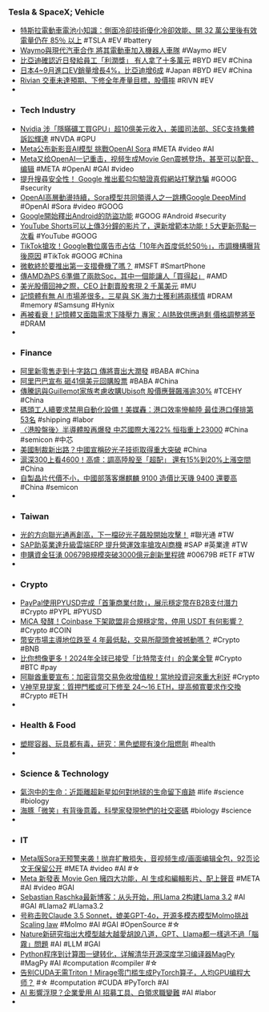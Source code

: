 ### Tesla & SpaceX; Vehicle
- [特斯拉電動車電池小知識：側面冷卻技術優化冷卻效能、開 32 萬公里後有效電量仍在 85％ 以上](https://www.ddcar.com.tw/blogs/articles/detail/39159/特斯拉電動車電池小知識：側面冷卻技術優化冷卻效能、開-32-萬公里後有效電量仍在-85％-以上) #TSLA #EV #battery
- [Waymo與現代汽車合作 將其電動車加入機器人車隊](https://news.cnyes.com/news/id/5732396) #Waymo #EV
- [比亞迪確認近日發給員工「利潤獎」 有人拿了十多萬元](https://news.cnyes.com/news/id/5732344) #BYD #EV #China
- [日本4~9月進口EV銷量增長4%，比亞迪增6成](https://zh.cn.nikkei.com/china/ccompany/56865-2024-10-07-08-53-36.html) #Japan #BYD #EV #China
- [Rivian 交車未達預期、下修全年產量目標，股價摔](https://finance.technews.tw/2024/10/07/rivian-shares-fall-after-ev-maker-slashes-production-forecast/) #RIVN #EV
-
- ### Tech Industry
- [Nvidia 涉「隱瞞礦工買GPU」超10億美元收入，美國司法部、SEC支持集體訴訟輝達](https://www.blocktempo.com/nvidia-hiding-sales-figures-investor-class-action-lawsuit/) #NVDA #GPU
- [Meta公布新影音AI模型 挑戰OpenAI Sora](https://news.cnyes.com/news/id/5732668) #META #video #AI
- [Meta又给OpenAI一记重击，视频生成Movie Gen震撼登场，甚至可以配音、编辑](https://www.jiqizhixin.com/articles/2024-10-05-6) #META #OpenAI #GAI #video
- [提升搜尋安全性！ Google 推出藍勾勾驗證真假網站打擊詐騙](https://www.techbang.com/posts/118732-google-launched-a-blue-hoo) #GOOG #security
- [OpenAI高層動盪持續，Sora模型共同領導人之一跳槽Google DeepMind](https://www.ithome.com.tw/news/165350) #OpenAI #Sora #video #GOOG
- [Google開始釋出Android的防盜功能](https://www.ithome.com.tw/news/165357) #GOOG #Android #security
- [YouTube Shorts可以上傳3分鐘的影片了，還新增範本功能！5大更新亮點一次看](https://www.bnext.com.tw/article/80755/youtube-shorts-3-minutes) #YouTube #GOOG
- [TikTok搶攻！Google數位廣告市占估「10年內首度低於50％」，市調機構曝背後原因](https://www.bnext.com.tw/article/80768/google-ads-competitors-tiktok-perplexity) #TikTok #GOOG #China
- [微軟終於要推出第一支摺疊機了嗎？](https://technews.tw/2024/10/05/microsoft-foldable-phone/) #MSFT #SmartPhone
- [傳AMD為PS 6準備了兩款Soc，其中一個能讓人「買得起」](https://www.techbang.com/posts/118400-it-is-rumored-that-the-ps6-has-two-models-and-one-of-them-can) #AMD
- [美光股價回神之際，CEO 計劃賣股套現 2 千萬美元](https://finance.technews.tw/2024/10/07/micron-technology-ceo-sanjay-mehrotra-to-sell-up-to-20-million-of-stock/) #MU
- [記憶體有無 AI 市場差很多，三星與 SK 海力士獲利將兩樣情](https://finance.technews.tw/2024/10/07/samsung-and-sk-hynix-profit-in-two-ways/) #DRAM #memory #Samsung #Hynix
- [再被看衰！記憶體又面臨需求下降壓力 專家：AI熱致供應過剩 價格調整將至](https://news.cnyes.com/news/id/5733836) #DRAM
-
- ### Finance
- [阿里新零售走到十字路口 傳將賣出大潤發](https://news.cnyes.com/news/id/5732774) #BABA #China
- [阿里巴巴宣布 砸41億美元回購股票](https://news.cnyes.com/news/id/5730293) #BABA #China
- [傳騰訊與Guillemot家族考慮收購Ubisoft 股價應聲飆漲逾30%](https://news.cnyes.com/news/id/5732588) #TCEHY #China
- [碼頭工人續要求禁用自動化設備！美媒轟：港口效率慘輸陸 最佳港口僅排第53名](https://news.cnyes.com/news/id/5733549) #shipping #labor
- [〈港股盤後〉半導體股再爆發 中芯國際大漲22% 恒指重上23000](https://news.cnyes.com/news/id/5733574) #China #semicon #中芯
- [美國制裁新出路？中國宣稱矽光子技術取得重大突破](https://technews.tw/2024/10/07/china-breakthrough-in-silicon-photonics-chip/) #China
- [滬深300上看4600！高盛：調高陸股至「超配」 還有15%到20%上漲空間](https://news.cnyes.com/news/id/5732866) #China
- [自製晶片代價不小，中國部落客爆麒麟 9100 造價比天璣 9400 還要高](https://m.eprice.com.tw/mobile/talk/4546/5812806/1) #China #semicon
-
- ### Taiwan
- [光的方向聯光通再創高，下一檔矽光子飆股開始攻擊！](https://news.cnyes.com/news/id/5731976) #聯光通 #TW
- [SAP助英業達升級雲端ERP 提升營運效率搶攻AI商機](https://news.cnyes.com/news/id/5733863) #SAP #英業達 #TW
- [申購資金狂湧 00679B規模突破3000億元創新里程碑](https://news.cnyes.com/news/id/5733363) #00679B #ETF #TW
-
- ### Crypto
- [PayPal使用PYUSD完成「首筆商業付款」，展示穩定幣在B2B支付潛力](https://www.blocktempo.com/paypal-completes-first-commercial-payment-using-pyusd/) #Crypto #PYPL #PYUSD
- [MiCA 發酵！Coinbase 下架歐盟非合規穩定幣，停用 USDT 有何影響？](https://abmedia.io/coinbase-delist-unauthorized-stablecoins) #Crypto #COIN
- [幣安市場主導地位跌至 4 年最低點，交易所龍頭會被撼動嗎？](https://www.blocktempo.com/binances-market-dominance-falls-to-a-4-year-low/) #Crypto #BNB
- [比你想像更多！2024年全球已接受「比特幣支付」的企業全覽](https://www.blocktempo.com/which-companies-accept-and-store-cypto/) #Crypto #BTC #pay
- [阿聯酋重要宣布：加密貨幣交易免收增值稅！當地投資迎來重大利好](https://www.blocktempo.com/uae-cryptocurrency-transactions-exempt-from-vat/) #Crypto
- [V神罕見提案：質押門檻或可下修至 24～16 ETH，提高頻寬要求作交換](https://www.blocktempo.com/buterin-lower-the-pledge-threshold-to-a-minimum-of-1-eth/) #Crypto #ETH
-
- ### Health & Food
- [塑膠容器、玩具都有毒，研究：黑色塑膠有溴化阻燃劑](https://technews.tw/2024/10/07/chemicals-in-black-plastic/) #health
-
- ### Science & Technology
- [氣泡中的生命：近距離超新星如何對地球的生命留下痕跡](https://technews.tw/2024/10/04/supernova-explosions-have-profound-impact-on-life-on-earth/) #life #science #biology
- [海豚「微笑」有背後意義，科學家發現牠們的社交密碼](https://technews.tw/2024/10/07/that-dolphins-smile/) #biology #science
-
- ### IT
- [Meta版Sora无预警来袭！抛弃扩散损失，音视频生成/画面编辑全包，92页论文无保留公开](https://mp.weixin.qq.com/s/rs7JQigqHO9yT_0wbF6cTg) #META #video #AI #☆
- [Meta 新發表 Movie Gen 擁四大功能，AI 生成和編輯影片、配上聲音](https://technews.tw/2024/10/06/meta-announces-movie-gen/) #META #AI #video #GAI
- [Sebastian Raschka最新博客：从头开始，用Llama 2构建Llama 3.2](https://www.jiqizhixin.com/articles/2024-10-06-3) #AI #GAI #Llama2 #Llama3.2
- [号称击败Claude 3.5 Sonnet，媲美GPT-4o，开源多模态模型Molmo挑战Scaling law](https://www.jiqizhixin.com/articles/2024-10-05-5) #Molmo #AI #GAI #OpenSource #☆
- [Nature新研究指出大模型越大越愛胡說八道，GPT、Llama都一樣逃不過「腦霧」問題](https://www.techbang.com/posts/118674-new-research-from-nature-the-bigger-the-model-the-more) #AI #LLM #GAI
- [Python程序到计算图一键转化，详解清华开源深度学习编译器MagPy](https://www.jiqizhixin.com/articles/2024-10-06-2) #MagPy #AI #computation #compiler #☆
- [告别CUDA无需Triton！Mirage零门槛生成PyTorch算子，人均GPU编程大师？](https://www.jiqizhixin.com/articles/2024-10-06) #☆ #computation #CUDA #PyTorch #AI
- [AI 影響浮現？企業愛用 AI 招募工具、白領求職變難](https://technews.tw/2024/10/07/it-is-harder-for-white-collar-workers-to-find-a-job-these-days/) #AI #labor
-